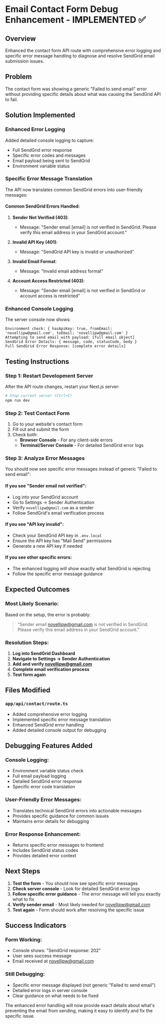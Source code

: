 # Email Contact Form Debug Enhancement - IMPLEMENTED ✅

## Overview
Enhanced the contact form API route with comprehensive error logging and specific error message handling to diagnose and resolve SendGrid email submission issues.

## Problem
The contact form was showing a generic "Failed to send email" error without providing specific details about what was causing the SendGrid API to fail.

## Solution Implemented

### **Enhanced Error Logging**
Added detailed console logging to capture:
- Full SendGrid error response
- Specific error codes and messages
- Email payload being sent to SendGrid
- Environment variable status

### **Specific Error Message Translation**
The API now translates common SendGrid errors into user-friendly messages:

#### **Common SendGrid Errors Handled:**
1. **Sender Not Verified (403)**: 
   - Message: "Sender email [email] is not verified in SendGrid. Please verify this email address in your SendGrid account."
   
2. **Invalid API Key (401)**:
   - Message: "SendGrid API key is invalid or unauthorized"
   
3. **Invalid Email Format**:
   - Message: "Invalid email address format"
   
4. **Account Access Restricted (403)**:
   - Message: "Sender email [email] is not verified in SendGrid or account access is restricted"

### **Enhanced Console Logging**
The server console now shows:
```
Environment check: { hasApiKey: true, fromEmail: 'novellipw@gmail.com', toEmail: 'novellipw@gmail.com' }
Attempting to send email with payload: [full email object]
SendGrid Error Details: { message, code, statusCode, body }
Full SendGrid Error Response: [complete error details]
```

## Testing Instructions

### **Step 1: Restart Development Server**
After the API route changes, restart your Next.js server:
```bash
# Stop current server (Ctrl+C)
npm run dev
```

### **Step 2: Test Contact Form**
1. Go to your website's contact form
2. Fill out and submit the form
3. Check both:
   - **Browser Console** - For any client-side errors
   - **Terminal/Server Console** - For detailed SendGrid error logs

### **Step 3: Analyze Error Messages**
You should now see specific error messages instead of generic "Failed to send email":

#### **If you see "Sender email not verified":**
- Log into your SendGrid account
- Go to Settings → Sender Authentication
- Verify `novellipw@gmail.com` as a sender
- Follow SendGrid's email verification process

#### **If you see "API key invalid":**
- Check your SendGrid API key in `.env.local`
- Ensure the API key has "Mail Send" permissions
- Generate a new API key if needed

#### **If you see other specific errors:**
- The enhanced logging will show exactly what SendGrid is rejecting
- Follow the specific error message guidance

## Expected Outcomes

### **Most Likely Scenario:**
Based on the setup, the error is probably:
> "Sender email novellipw@gmail.com is not verified in SendGrid. Please verify this email address in your SendGrid account."

### **Resolution Steps:**
1. **Log into SendGrid Dashboard**
2. **Navigate to Settings → Sender Authentication**
3. **Add and verify novellipw@gmail.com**
4. **Complete email verification process**
5. **Test form again**

## Files Modified

### **`app/api/contact/route.ts`**
- Added comprehensive error logging
- Implemented specific error message translation
- Enhanced SendGrid error handling
- Added detailed console output for debugging

## Debugging Features Added

### **Console Logging:**
- Environment variable status check
- Full email payload logging
- Detailed SendGrid error response
- Specific error code translation

### **User-Friendly Error Messages:**
- Translates technical SendGrid errors into actionable messages
- Provides specific guidance for common issues
- Maintains error details for debugging

### **Error Response Enhancement:**
- Returns specific error messages to frontend
- Includes SendGrid status codes
- Provides detailed error context

## Next Steps

1. **Test the form** - You should now see specific error messages
2. **Check server console** - Look for detailed SendGrid error logs
3. **Follow specific error guidance** - The error message will tell you exactly what to fix
4. **Verify sender email** - Most likely needed for novellipw@gmail.com
5. **Test again** - Form should work after resolving the specific issue

## Success Indicators

### **Form Working:**
- Console shows: "SendGrid response: 202"
- User sees success message
- Email received at novellipw@gmail.com

### **Still Debugging:**
- Specific error message displayed (not generic "Failed to send email")
- Detailed error logs in server console
- Clear guidance on what needs to be fixed

The enhanced error handling will now provide exact details about what's preventing the email from sending, making it easy to identify and fix the specific issue.
